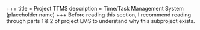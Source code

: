 +++
title = Project TTMS
description = Time/Task Management System (placeholder name)
+++
Before reading this section, I recommend reading through parts 1 & 2 of project LMS to understand why this subproject exists.
